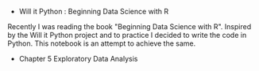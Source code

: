 - Will it Python : Beginning Data Science with R

Recently I was reading the book "Beginning Data Science with R". Inspired by the Will it Python project and to practice I decided to write the code in Python. This notebook is an attempt to achieve the same.

- Chapter 5 Exploratory Data Analysis 


